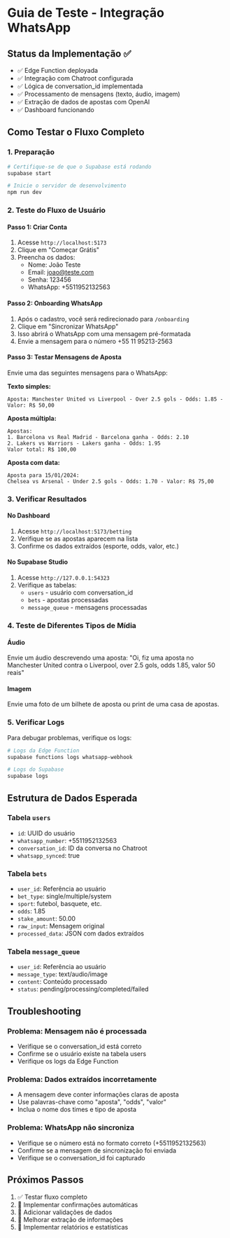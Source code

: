 # Guia de Teste - Integração WhatsApp

## Status da Implementação ✅

- ✅ Edge Function deployada
- ✅ Integração com Chatroot configurada
- ✅ Lógica de conversation_id implementada
- ✅ Processamento de mensagens (texto, áudio, imagem)
- ✅ Extração de dados de apostas com OpenAI
- ✅ Dashboard funcionando

## Como Testar o Fluxo Completo

### 1. Preparação
```bash
# Certifique-se de que o Supabase está rodando
supabase start

# Inicie o servidor de desenvolvimento
npm run dev
```

### 2. Teste do Fluxo de Usuário

#### Passo 1: Criar Conta
1. Acesse `http://localhost:5173`
2. Clique em "Começar Grátis"
3. Preencha os dados:
   - Nome: João Teste
   - Email: joao@teste.com
   - Senha: 123456
   - WhatsApp: +5511952132563

#### Passo 2: Onboarding WhatsApp
1. Após o cadastro, você será redirecionado para `/onboarding`
2. Clique em "Sincronizar WhatsApp"
3. Isso abrirá o WhatsApp com uma mensagem pré-formatada
4. Envie a mensagem para o número +55 11 95213-2563

#### Passo 3: Testar Mensagens de Aposta
Envie uma das seguintes mensagens para o WhatsApp:

**Texto simples:**
```
Aposta: Manchester United vs Liverpool - Over 2.5 gols - Odds: 1.85 - Valor: R$ 50,00
```

**Aposta múltipla:**
```
Apostas:
1. Barcelona vs Real Madrid - Barcelona ganha - Odds: 2.10
2. Lakers vs Warriors - Lakers ganha - Odds: 1.95
Valor total: R$ 100,00
```

**Aposta com data:**
```
Aposta para 15/01/2024:
Chelsea vs Arsenal - Under 2.5 gols - Odds: 1.70 - Valor: R$ 75,00
```

### 3. Verificar Resultados

#### No Dashboard
1. Acesse `http://localhost:5173/betting`
2. Verifique se as apostas aparecem na lista
3. Confirme os dados extraídos (esporte, odds, valor, etc.)

#### No Supabase Studio
1. Acesse `http://127.0.0.1:54323`
2. Verifique as tabelas:
   - `users` - usuário com conversation_id
   - `bets` - apostas processadas
   - `message_queue` - mensagens processadas

### 4. Teste de Diferentes Tipos de Mídia

#### Áudio
Envie um áudio descrevendo uma aposta:
"Oi, fiz uma aposta no Manchester United contra o Liverpool, over 2.5 gols, odds 1.85, valor 50 reais"

#### Imagem
Envie uma foto de um bilhete de aposta ou print de uma casa de apostas.

### 5. Verificar Logs

Para debugar problemas, verifique os logs:
```bash
# Logs da Edge Function
supabase functions logs whatsapp-webhook

# Logs do Supabase
supabase logs
```

## Estrutura de Dados Esperada

### Tabela `users`
- `id`: UUID do usuário
- `whatsapp_number`: +5511952132563
- `conversation_id`: ID da conversa no Chatroot
- `whatsapp_synced`: true

### Tabela `bets`
- `user_id`: Referência ao usuário
- `bet_type`: single/multiple/system
- `sport`: futebol, basquete, etc.
- `odds`: 1.85
- `stake_amount`: 50.00
- `raw_input`: Mensagem original
- `processed_data`: JSON com dados extraídos

### Tabela `message_queue`
- `user_id`: Referência ao usuário
- `message_type`: text/audio/image
- `content`: Conteúdo processado
- `status`: pending/processing/completed/failed

## Troubleshooting

### Problema: Mensagem não é processada
- Verifique se o conversation_id está correto
- Confirme se o usuário existe na tabela users
- Verifique os logs da Edge Function

### Problema: Dados extraídos incorretamente
- A mensagem deve conter informações claras de aposta
- Use palavras-chave como "aposta", "odds", "valor"
- Inclua o nome dos times e tipo de aposta

### Problema: WhatsApp não sincroniza
- Verifique se o número está no formato correto (+5511952132563)
- Confirme se a mensagem de sincronização foi enviada
- Verifique se o conversation_id foi capturado

## Próximos Passos

1. ✅ Testar fluxo completo
2. 🔄 Implementar confirmações automáticas
3. 🔄 Adicionar validações de dados
4. 🔄 Melhorar extração de informações
5. 🔄 Implementar relatórios e estatísticas
